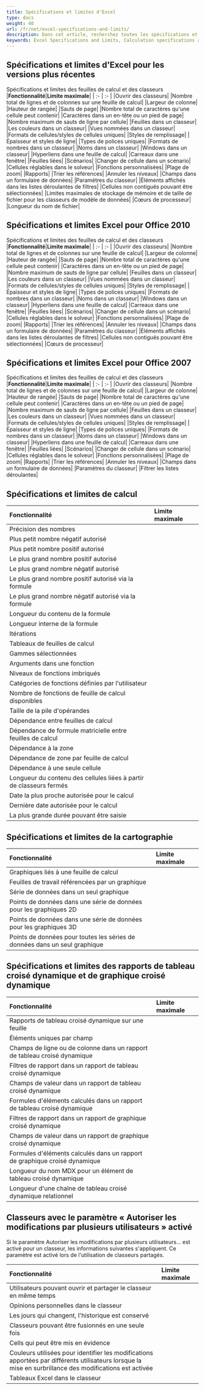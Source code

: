 ```yaml
---
title: Spécifications et limites d'Excel
type: docs
weight: 40
url: /fr/net/excel-specifications-and-limits/
description: Dans cet article, recherchez toutes les spécifications et limites des classeurs, des feuilles de calcul et des fonctionnalités. Dans Excel 2010, la taille maximale d’une feuille de calcul est de 1 048 576 lignes sur 16 384 colonnes.
keywords: Excel Specifications and Limits, Calculation specifications and limits, Charting specifications and limits, PivotTable and PivotChart report specifications and limits
---
```

##  **Spécifications et limites d'Excel pour les versions plus récentes**
Spécifications et limites des feuilles de calcul et des classeurs
|**Fonctionnalité**|**Limite maximale**|
| :- | :- |
|Ouvrir des classeurs|
|Nombre total de lignes et de colonnes sur une feuille de calcul|
|Largeur de colonne|
|Hauteur de rangée|
|Sauts de page|
|Nombre total de caractères qu'une cellule peut contenir|
|Caractères dans un en-tête ou un pied de page|
|Nombre maximum de sauts de ligne par cellule|
|Feuilles dans un classeur|
|Les couleurs dans un classeur|
|Vues nommées dans un classeur|
|Formats de cellules/styles de cellules uniques|
|Styles de remplissage|
|Épaisseur et styles de ligne|
|Types de polices uniques|
|Formats de nombres dans un classeur|
|Noms dans un classeur|
|Windows dans un classeur|
|Hyperliens dans une feuille de calcul|
|Carreaux dans une fenêtre|
|Feuilles liées|
|Scénarios|
|Changer de cellule dans un scénario|
|Cellules réglables dans le solveur|
|Fonctions personnalisées|
|Plage de zoom|
|Rapports|
|Trier les références|
|Annuler les niveaux|
|Champs dans un formulaire de données|
|Paramètres du classeur|
|Éléments affichés dans les listes déroulantes de filtres|
|Cellules non contiguës pouvant être sélectionnées|
|Limites maximales de stockage de mémoire et de taille de fichier pour les classeurs de modèle de données|
|Cœurs de processeur|
|Longueur du nom de fichier|

##  **Spécifications et limites Excel pour Office 2010**
Spécifications et limites des feuilles de calcul et des classeurs
|**Fonctionnalité**|**Limite maximale**|
| :- | :- |
|Ouvrir des classeurs|
|Nombre total de lignes et de colonnes sur une feuille de calcul|
|Largeur de colonne|
|Hauteur de rangée|
|Sauts de page|
|Nombre total de caractères qu'une cellule peut contenir|
|Caractères dans un en-tête ou un pied de page|
|Nombre maximum de sauts de ligne par cellule|
|Feuilles dans un classeur|
|Les couleurs dans un classeur|
|Vues nommées dans un classeur|
|Formats de cellules/styles de cellules uniques|
|Styles de remplissage|
|Épaisseur et styles de ligne|
|Types de polices uniques|
|Formats de nombres dans un classeur|
|Noms dans un classeur|
|Windows dans un classeur|
|Hyperliens dans une feuille de calcul|
|Carreaux dans une fenêtre|
|Feuilles liées|
|Scénarios|
|Changer de cellule dans un scénario|
|Cellules réglables dans le solveur|
|Fonctions personnalisées|
|Plage de zoom|
|Rapports|
|Trier les références|
|Annuler les niveaux|
|Champs dans un formulaire de données|
|Paramètres du classeur|
|Éléments affichés dans les listes déroulantes de filtres|
|Cellules non contiguës pouvant être sélectionnées|
|Cœurs de processeur|

##  **Spécifications et limites Excel pour Office 2007**
Spécifications et limites des feuilles de calcul et des classeurs
|**Fonctionnalité**|**Limite maximale**|
| :- | :- |
|Ouvrir des classeurs|
|Nombre total de lignes et de colonnes sur une feuille de calcul|
|Largeur de colonne|
|Hauteur de rangée|
|Sauts de page|
|Nombre total de caractères qu'une cellule peut contenir|
|Caractères dans un en-tête ou un pied de page|
|Nombre maximum de sauts de ligne par cellule|
|Feuilles dans un classeur|
|Les couleurs dans un classeur|
|Vues nommées dans un classeur|
|Formats de cellules/styles de cellules uniques|
|Styles de remplissage|
|Épaisseur et styles de ligne|
|Types de polices uniques|
|Formats de nombres dans un classeur|
|Noms dans un classeur|
|Windows dans un classeur|
|Hyperliens dans une feuille de calcul|
|Carreaux dans une fenêtre|
|Feuilles liées|
|Scénarios|
|Changer de cellule dans un scénario|
|Cellules réglables dans le solveur|
|Fonctions personnalisées|
|Plage de zoom|
|Rapports|
|Trier les références|
|Annuler les niveaux|
|Champs dans un formulaire de données|
|Paramètres du classeur|
|Filtrer les listes déroulantes|

##  **Spécifications et limites de calcul**
|**Fonctionnalité**|**Limite maximale**|
| :- | :- |
|Précision des nombres|
|Plus petit nombre négatif autorisé|
|Plus petit nombre positif autorisé|
|Le plus grand nombre positif autorisé|
|Le plus grand nombre négatif autorisé|
|Le plus grand nombre positif autorisé via la formule|
|Le plus grand nombre négatif autorisé via la formule|
|Longueur du contenu de la formule|
|Longueur interne de la formule|
|Itérations|
|Tableaux de feuilles de calcul|
|Gammes sélectionnées|
|Arguments dans une fonction|
|Niveaux de fonctions imbriqués|
|Catégories de fonctions définies par l'utilisateur|
|Nombre de fonctions de feuille de calcul disponibles|
|Taille de la pile d'opérandes|
|Dépendance entre feuilles de calcul|
|Dépendance de formule matricielle entre feuilles de calcul|
|Dépendance à la zone|
|Dépendance de zone par feuille de calcul|
|Dépendance à une seule cellule|
|Longueur du contenu des cellules liées à partir de classeurs fermés|
|Date la plus proche autorisée pour le calcul|
|Dernière date autorisée pour le calcul|
|La plus grande durée pouvant être saisie|

##  **Spécifications et limites de la cartographie**
|**Fonctionnalité**|**Limite maximale**|
| :- | :- |
|Graphiques liés à une feuille de calcul|
|Feuilles de travail référencées par un graphique|
|Série de données dans un seul graphique|
|Points de données dans une série de données pour les graphiques 2D|
|Points de données dans une série de données pour les graphiques 3D|
|Points de données pour toutes les séries de données dans un seul graphique|

##  **Spécifications et limites des rapports de tableau croisé dynamique et de graphique croisé dynamique**
|**Fonctionnalité**|**Limite maximale**|
| :- | :- |
|Rapports de tableau croisé dynamique sur une feuille|
|Éléments uniques par champ|
|Champs de ligne ou de colonne dans un rapport de tableau croisé dynamique|
|Filtres de rapport dans un rapport de tableau croisé dynamique|
|Champs de valeur dans un rapport de tableau croisé dynamique|
|Formules d'éléments calculés dans un rapport de tableau croisé dynamique|
|Filtres de rapport dans un rapport de graphique croisé dynamique|
|Champs de valeur dans un rapport de graphique croisé dynamique|
|Formules d'éléments calculés dans un rapport de graphique croisé dynamique|
|Longueur du nom MDX pour un élément de tableau croisé dynamique|
|Longueur d'une chaîne de tableau croisé dynamique relationnel|

##  **Classeurs avec le paramètre « Autoriser les modifications par plusieurs utilisateurs » activé**
Si le paramètre Autoriser les modifications par plusieurs utilisateurs... est activé pour un classeur, les informations suivantes s'appliquent. Ce paramètre est activé lors de l'utilisation de classeurs partagés.

|**Fonctionnalité**|**Limite maximale**|
| :- | :- |
|Utilisateurs pouvant ouvrir et partager le classeur en même temps|
|Opinions personnelles dans le classeur|
|Les jours qui changent, l'historique est conservé|
|Classeurs pouvant être fusionnés en une seule fois|
|Cells qui peut être mis en évidence|
|Couleurs utilisées pour identifier les modifications apportées par différents utilisateurs lorsque la mise en surbrillance des modifications est activée|
|Tableaux Excel dans le classeur|
